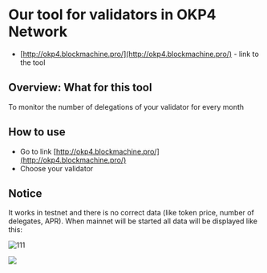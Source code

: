# Our tool for validators in OKP4 Network

* [http://okp4.blockmachine.pro/](http://okp4.blockmachine.pro/) - link to the tool

## Overview: What for this tool
To monitor the number of delegations of your validator for every month

## How to use
* Go to link [http://okp4.blockmachine.pro/](http://okp4.blockmachine.pro/)
* Choose your validator

## Notice 
It works in testnet and there is no correct data (like token price, number of delegates, APR).
When mainnet will be started all data will be displayed like this:



![111](https://user-images.githubusercontent.com/72254723/215843073-07be285a-868d-43fc-ae18-8d065d477447.png)


<img src='[https://user-images.githubusercontent.com/2853158/208320040-6e086387-d3e5-47d6-b52f-1446b7af0641.png](https://user-images.githubusercontent.com/72254723/215843073-07be285a-868d-43fc-ae18-8d065d477447.png)'>
